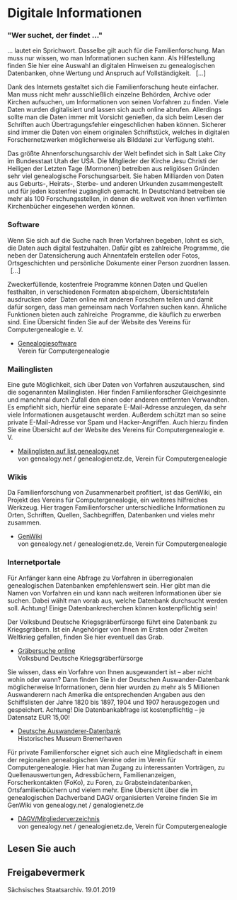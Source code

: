 # Digitale Informationen

### "Wer suchet, der findet ..."

... lautet ein Sprichwort. Dasselbe gilt auch für die Familienforschung. Man muss nur wissen, wo man Informationen suchen kann. Als Hilfestellung finden Sie hier eine Auswahl an digitalen Hinweisen zu genealogischen Datenbanken, ohne Wertung und Anspruch auf Vollständigkeit.  [...]

Dank des Internets gestaltet sich die Familienforschung heute einfacher. Man muss nicht mehr ausschließlich einzelne Behörden, Archive oder Kirchen aufsuchen, um Informationen von seinen Vorfahren zu finden. Viele Daten wurden digitalisiert und lassen sich auch online abrufen. Allerdings sollte man die Daten immer mit Vorsicht genießen, da sich beim Lesen der Schriften auch Übertragungsfehler eingeschlichen haben können. Sicherer sind immer die Daten von einem originalen Schriftstück, welches in digitalen Forschernetzwerken möglicherweise als Bilddatei zur Verfügung steht.

Das größte Ahnenforschungsarchiv der Welt befindet sich in Salt Lake City im Bundesstaat Utah der USA. Die Mitglieder der Kirche Jesu Christi der Heiligen der Letzten Tage (Mormonen) betreiben aus religiösen Gründen sehr viel genealogische Forschungsarbeit. Sie haben Milliarden von Daten aus Geburts-, Heirats-, Sterbe- und anderen Urkunden zusammengestellt und für jeden kostenfrei zugänglich gemacht. In Deutschland betreiben sie mehr als 100 Forschungsstellen, in denen die weltweit von ihnen verfilmten Kirchenbücher eingesehen werden können.

### Software

Wenn Sie sich auf die Suche nach Ihren Vorfahren begeben, lohnt es sich, die Daten auch digital festzuhalten. Dafür gibt es zahlreiche Programme, die neben der Datensicherung auch Ahnentafeln erstellen oder Fotos, Ortsgeschichten und persönliche Dokumente einer Person zuordnen lassen.  [...]

Zweckerfüllende, kostenfreie Programme können Daten und Quellen festhalten, in verschiedenen Formaten abspeichern, Übersichtstafeln ausdrucken oder  Daten online mit anderen Forschern teilen und damit dafür sorgen, dass man gemeinsam nach Vorfahren suchen kann. Ähnliche Funktionen bieten auch zahlreiche  Programme, die käuflich zu erwerben sind. Eine Übersicht finden Sie auf der Website des Vereins für Computergenealogie e. V.

* [Genealogiesoftware](http://wiki-de.genealogy.net/Kategorie:Genealogiesoftware "Verein für Computergenealogie e.V: Genealogiesoftware")  
   Verein für Computergenealogie

### Mailinglisten

Eine gute Möglichkeit, sich über Daten von Vorfahren auszutauschen, sind die sogenannten Mailinglisten. Hier finden Familienforscher Gleichgesinnte und manchmal durch Zufall den einen oder anderen entfernten Verwandten. Es empfiehlt sich, hierfür eine separate E-Mail-Adresse anzulegen, da sehr viele Informationen ausgetauscht werden. Außerdem schützt man so seine private E-Mail-Adresse vor Spam und Hacker-Angriffen. Auch hierzu finden Sie eine Übersicht auf der Website des Vereins für Computergenealogie e. V.

* [Mailinglisten auf list.genealogy.net](http://list.genealogy.net/mm/listinfo "Genealogy: Mailingliste")  
  von genealogy.net / genealogienetz.de, Verein für Computergenealogie

### Wikis

Da Familienforschung von Zusammenarbeit profitiert, ist das GenWiki, ein Projekt des Vereins für Computergenealogie, ein weiteres hilfreiches Werkzeug. Hier tragen Familienforscher unterschiedliche Informationen zu Orten, Schriften, Quellen, Sachbegriffen, Datenbanken und vieles mehr zusammen.

* [GenWiki](http://wiki-de.genealogy.net/Hauptseite "GenWiki")  
  von genealogy.net / genealogienetz.de, Verein für Computergenealogie

### Internetportale

Für Anfänger kann eine Abfrage zu Vorfahren in überregionalen genealogischen Datenbanken empfehlenswert sein. Hier gibt man die Namen von Vorfahren ein und kann nach weiteren Informationen über sie suchen. Dabei wählt man vorab aus, welche Datenbank durchsucht werden soll. Achtung! Einige Datenbankrecherchen können kostenpflichtig sein!

Der Volksbund Deutsche Kriegsgräberfürsorge führt eine Datenbank zu Kriegsgräbern. Ist ein Angehöriger von Ihnen im Ersten oder Zweiten Weltkrieg gefallen, finden Sie hier eventuell das Grab.

* [Gräbersuche online](http://www.volksbund.de/graebersuche.html "Volksbund: Gräbersuche Online")  
   Volksbund Deutsche Kriegsgräberfürsorge

Sie wissen, dass ein Vorfahre von Ihnen ausgewandert ist – aber nicht wohin oder wann? Dann finden Sie in der Deutschen Auswander-Datenbank möglicherweise Informationen, denn hier wurden zu mehr als 5 Millionen Auswanderern nach Amerika die entsprechenden Angaben aus den Schiffslisten der Jahre 1820 bis 1897, 1904 und 1907 herausgezogen und gespeichert. Achtung! Die Datenbankabfrage ist kostenpflichtig – je Datensatz EUR 15,00!

* [Deutsche Auswanderer-Datenbank](https://www.deutsche-auswanderer-datenbank.de/ "Deutsche Auswanderer-Datenbank (Historisches Museum Bremerhaven)")  
   Historisches Museum Bremerhaven

Für private Familienforscher eignet sich auch eine Mitgliedschaft in einem der regionalen genealogischen Vereine oder im Verein für Computergenealogie. Hier hat man Zugang zu interessanten Vorträgen, zu Quellenauswertungen, Adressbüchern, Familienanzeigen, Forscherkontakten (FoKo), zu Foren, zu Grabsteindatenbanken, Ortsfamilienbüchern und vielem mehr. Eine Übersicht über die im genealogischen Dachverband DAGV organisierten Vereine finden Sie im GenWiki von genealogy.net / genalogienetz.de

* [DAGV/Mitgliederverzeichnis](http://wiki-de.genealogy.net/DAGV/Mitgliederverzeichnis "GenWiki: DAGV Mitgliederverzeichnis")  
   von genealogy.net / genealogienetz.de, Verein für Computergenealogie

## Lesen Sie auch

## Freigabevermerk

Sächsisches Staatsarchiv. 19.01.2019

